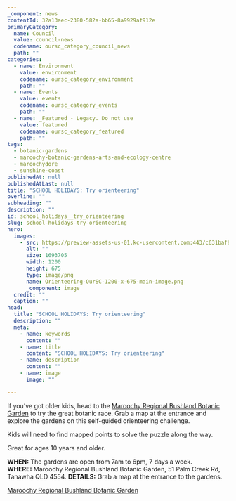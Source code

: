 ```yaml
---
_component: news
contentId: 32a13aec-2380-582a-bb65-8a9929af912e
primaryCategory:
  name: Council
  value: council-news
  codename: oursc_category_council_news
  path: ""
categories:
  - name: Environment
    value: environment
    codename: oursc_category_environment
    path: ""
  - name: Events
    value: events
    codename: oursc_category_events
    path: ""
  - name: _Featured - Legacy. Do not use
    value: featured
    codename: oursc_category_featured
    path: ""
tags:
  - botanic-gardens
  - maroochy-botanic-gardens-arts-and-ecology-centre
  - maroochydore
  - sunshine-coast
publishedAt: null
publishedAtLast: null
title: "SCHOOL HOLIDAYS: Try orienteering"
overline: ""
subheading: ""
description: ""
id: school_holidays__try_orienteering
slug: school-holidays-try-orienteering
hero:
  images:
    - src: https://preview-assets-us-01.kc-usercontent.com:443/c631baf8-1b46-001f-580c-d0001b68b4a8/dff11af0-1a46-4cd4-9bb5-f3fdd71a191e/Orienteering-OurSC-1200-x-675-main-image.png
      alt: ""
      size: 1693705
      width: 1200
      height: 675
      type: image/png
      name: Orienteering-OurSC-1200-x-675-main-image.png
      _component: image
  credit: ""
  caption: ""
head:
  title: "SCHOOL HOLIDAYS: Try orienteering"
  description: ""
  meta:
    - name: keywords
      content: ""
    - name: title
      content: "SCHOOL HOLIDAYS: Try orienteering"
    - name: description
      content: ""
    - name: image
      image: ""

---
```

If you’ve got older kids, head to the [Maroochy Regional Bushland Botanic Garden](https://botanic-garden.sunshinecoast.qld.gov.au/)
&#x20;to try the great botanic race. Grab a map at the entrance and explore the gardens on this self-guided orienteering challenge.

Kids will need to find mapped points to solve the puzzle along the way.

Great for ages 10 years and older.

**WHEN:** The gardens are open from 7am to 6pm, 7 days a week.\
**WHERE:** Maroochy Regional Bushland Botanic Garden, 51 Palm Creek Rd, Tanawha QLD 4554. **DETAILS:** Grab a map at the entrance to the gardens.

[Maroochy Regional Bushland Botanic Garden](https://botanic-garden.sunshinecoast.qld.gov.au/)
